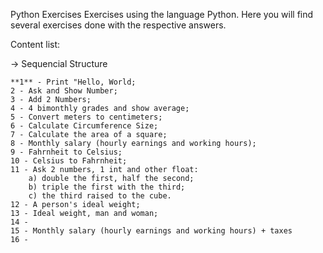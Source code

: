 Python Exercises
Exercises using the language Python.
Here you will find several exercises done with the respective answers.

Content list:

-> Sequencial Structure

    **1** - Print "Hello, World;
    2 - Ask and Show Number;
    3 - Add 2 Numbers;
    4 - 4 bimonthly grades and show average;
    5 - Convert meters to centimeters;
    6 - Calculate Circumference Size;
    7 - Calculate the area of a square;
    8 - Monthly salary (hourly earnings and working hours);
    9 - Fahrnheit to Celsius;
    10 - Celsius to Fahrnheit;
    11 - Ask 2 numbers, 1 int and other float:
        a) double the first, half the second;
        b) triple the first with the third;
        c) the third raised to the cube.
    12 - A person's ideal weight;
    13 - Ideal weight, man and woman;
    14 - 
    15 - Monthly salary (hourly earnings and working hours) + taxes
    16 - 
